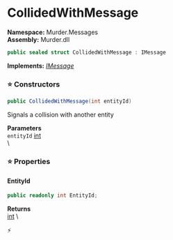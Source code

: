 # CollidedWithMessage

**Namespace:** Murder.Messages \
**Assembly:** Murder.dll

```csharp
public sealed struct CollidedWithMessage : IMessage
```

**Implements:** _[IMessage](../../Bang/Components/IMessage.html)_

### ⭐ Constructors
```csharp
public CollidedWithMessage(int entityId)
```

Signals a collision with another entity

**Parameters** \
`entityId` [int](https://learn.microsoft.com/en-us/dotnet/api/System.Int32?view=net-7.0) \
\

### ⭐ Properties
#### EntityId
```csharp
public readonly int EntityId;
```

**Returns** \
[int](https://learn.microsoft.com/en-us/dotnet/api/System.Int32?view=net-7.0) \


⚡